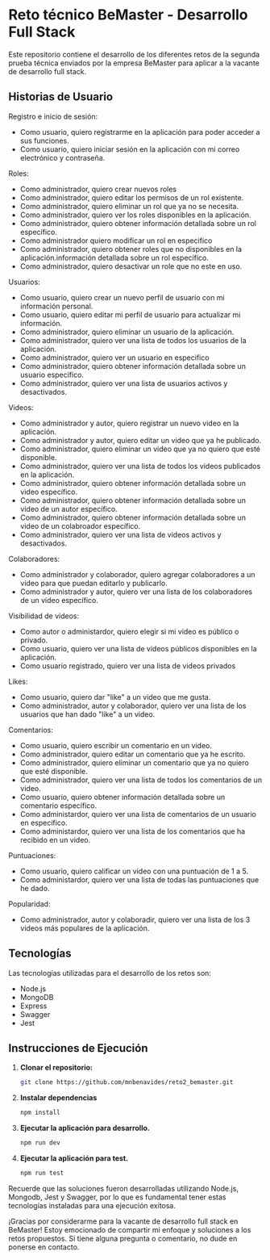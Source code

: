 # Reto técnico BeMaster - Desarrollo Full Stack

Este repositorio contiene el desarrollo de los diferentes retos de la segunda prueba técnica enviados por la empresa BeMaster para aplicar a la vacante de desarrollo full stack.

## Historias de Usuario

Registro e inicio de sesión:

* Como usuario, quiero registrarme en la aplicación para poder acceder a sus funciones.
* Como usuario, quiero iniciar sesión en la aplicación con mi correo electrónico y contraseña.

Roles:

* Como administrador, quiero crear nuevos roles
* Como administrador, quiero editar los permisos de un rol existente.
* Como administrador, quiero eliminar un rol que ya no se necesita.
* Como administrador, quiero ver los roles disponibles en la aplicación.
* Como administrador, quiero obtener información detallada sobre un rol específico.
* Como administrador quiero modificar un rol en especifico
* Como administrador, quiero obtener roles que no disponibles en la aplicación.información detallada sobre un rol específico.
* Como administrador, quiero desactivar un  role que no este en uso.

Usuarios:

* Como usuario, quiero crear un nuevo perfil de usuario con mi información personal.
* Como usuario, quiero editar mi perfil de usuario para actualizar mi información.
* Como administrador, quiero eliminar un usuario de la aplicación.
* Como administrador, quiero ver una lista de todos los usuarios de la aplicación.
* Como administrador, quiero ver un usuario en especifico
* Como administrador, quiero obtener información detallada sobre un usuario específico.
* Como administrador, quiero ver una lista de usuarios activos y desactivados.


Videos:

* Como administrador y autor, quiero registrar un nuevo video en la aplicación.
* Como administrador y autor, quiero editar un video que ya he publicado.
* Como administrador, quiero eliminar un video que ya no quiero que esté disponible.
* Como administrador, quiero ver una lista de todos los videos publicados en la aplicación.
* Como administrador, quiero obtener información detallada sobre un video específico.
* Como administrador, quiero obtener información detallada sobre un video de un autor específico.
* Como administrador, quiero obtener información detallada sobre un video de un colabroador específico.
* Como administrador, quiero ver una lista de videos activos y desactivados.


Colaboradores:
* Como administrador y colaborador, quiero agregar colaboradores a un video para que puedan editarlo y publicarlo.
* Como administrador y autor, quiero ver una lista de los colaboradores de un video específico.


Visibilidad de videos:
* Como autor o administardor, quiero elegir si mi video es público o privado.
* Como usuario, quiero ver una lista de videos públicos disponibles en la aplicación.
* Como usuario registrado, quiero ver una lista de videos privados


Likes:

* Como usuario, quiero dar "like" a un video que me gusta.
* Como administrador, autor y colaborador, quiero ver una lista de los usuarios que han dado "like" a un video.

Comentarios:

* Como usuario, quiero escribir un comentario en un video.
* Como administrador, quiero editar un comentario que ya he escrito.
* Como administrador, quiero eliminar un comentario que ya no quiero que esté disponible.
* Como administrador, quiero ver una lista de todos los comentarios de un video.
* Como usuario, quiero obtener información detallada sobre un comentario específico.
* Como administardor, quiero ver una lista de comentarios de un usuario en especifico.
* Como administardor, quiero ver una lista de los comentarios que ha recibido en un video.

Puntuaciones:

* Como usuario, quiero calificar un video con una puntuación de 1 a 5.
* Como administardor, quiero ver una lista de todas las puntuaciones que he dado.

Popularidad:
* Como administrador, autor y colaboradir, quiero ver una lista de los 3 videos más populares de la aplicación.



## Tecnologías

Las tecnologías utilizadas para el desarrollo de los retos son:

* Node.js
* MongoDB
* Express
* Swagger
* Jest

## Instrucciones de Ejecución

1. **Clonar el repositorio:**
    ```bash
    git clone https://github.com/mnbenavides/reto2_bemaster.git
    ```

2. **Instalar dependencias**
    ```bash
    npm install
    ```

3. **Ejecutar la aplicación para desarrollo.**
    ```bash
    npm run dev
    ```
4. **Ejecutar la aplicación para test.**
    ```bash
    npm run test
    ```

Recuerde que las soluciones fueron desarrolladas utilizando Node.js, Mongodb, Jest y Swagger, por lo que es fundamental tener estas tecnologías instaladas para una ejecución exitosa.

¡Gracias por considerarme para la vacante de desarrollo full stack en BeMaster! Estoy emocionado de compartir mi enfoque y soluciones a los retos propuestos. Si tiene alguna pregunta o comentario, no dude en ponerse en contacto.
